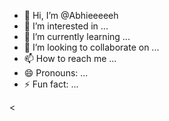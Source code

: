 - 👋 Hi, I’m @Abhieeeeeh
- 👀 I’m interested in ...
- 🌱 I’m currently learning ...
- 💞️ I’m looking to collaborate on ...
- 📫 How to reach me ...
- 😄 Pronouns: ...
- ⚡ Fun fact: ...

<<!---
Abhieeeeeh/Abhieeeeeh is a ✨ special ✨ repository because its `README.md` (this file) appears on your GitHub profile.
Yohttps://www.instagram.com/ponnnuz_z/u can click the Preview link to take a look at your changes.
--->
